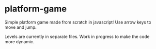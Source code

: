 # platform-game
Simple platform game made from scratch in javascript! Use arrow keys to move and jump.

Levels are currently in separate files. Work in progress to make the code more dynamic.
